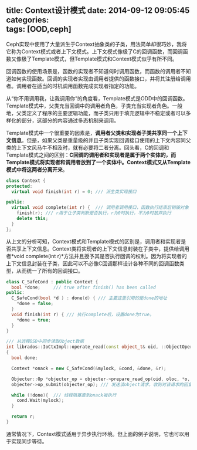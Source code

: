title: Context设计模式
date: 2014-09-12 09:05:45
categories:  
tags: [OOD,ceph]
---

Ceph实现中使用了大量派生于Context抽象类的子类，用法简单却很巧妙，我将它称为Context模式或者上下文模式。上下文模式像极了C的回调函数，而回调函数又像极了Template模式，但Template模式和Context模式似乎有所不同。

<!--more-->

回调函数的使用场景是，函数的实现者不知道何时调用函数，而函数的调用者不知道如何实现函数。回调的实现者实现由调用者提供的函数接口，并将其注册给调用者。调用者在适当的时机调用函数完成实现者指定的功能。

从“你不用调用我，让我调用你”的角度看，Template模式是ODD中的回调函数。Template模式中，父类充当回调中的调用者角色，子类充当实现者角色。一般地，父类定义了程序的主要逻辑功能，而子类只用于填充逻辑中不稳定或者可以多样化的部分，这部分的内容通过多态机制来调用。

Template模式中一个很重要的因素是，**调用者父类和实现者子类共享同一个上下文信息**。但是，如果父类是重量级的并且子类实现回调接口使用的上下文内容同父类的上下文风马牛不相及时，就有必要将二者分离。回头看，C的回调和Template模式之间的区别：**C回调的调用者和实现者是属于两个实体的，而Template模式将实现者和调用者放到了一个实体中。Context模式又从Template模式中将这两者分离开来**。

```C++
class Context {
protected:
  virtual void finish(int r) = 0; /// 派生类实现接口

public:
  virtual void complete(int r) {  /// 调用者调用接口，函数执行结束后销毁对象
    finish(r); /// r用于让子类判断是否执行，r为0时执行，不为0时放弃执行
    delete this;
  }
};
```
从上文的分析可知，Context模式和Template模式的区别是，调用者和实现者是否共享上下文信息。Context类将实现者的上下文信息封装在子类中，提供给调用者*void complete(int r)*方法并且授予其是否执行回调的权利。因为将实现者的上下文信息封装在子类，因此可以不必像C回调那样设计各种不同的回调函数类型，从而统一了所有的回调接口。

```C++
class C_SafeCond : public Context {
  bool *done;     /// true after finish() has been called
public:
  C_SafeCond(bool *d ) : done(d) { /// 主要这里引用的是done的地址
    *done = false;
  }
  void finish(int r) { /// 执行complete后，设置done为true。
    *done = true;
  }
}

/// 从远程OSD中同步读取Object数据
int librados::IoCtxImpl::operate_read(const object_t& oid, ::ObjectOperation *o, bufferlist *pbl, int flags)
{
  bool done;

  Context *onack = new C_SafeCond(&mylock, &cond, &done, &r);

  Objecter::Op *objecter_op = objecter->prepare_read_op(oid, oloc, *o, snap_seq, pbl, flags, onack, &ver);
  objecter->op_submit(objecter_op); /// 发送读object请求，收到对该请求的回复后，执行onack回调

  while (!done){  /// 线程阻塞直到onack被执行
    cond.Wait(mylock);
  }

  return r;
}
```
通常情况下，Context模式适用于异步执行环境。但上面的例子说明，它也可以用于实现同步等待。

